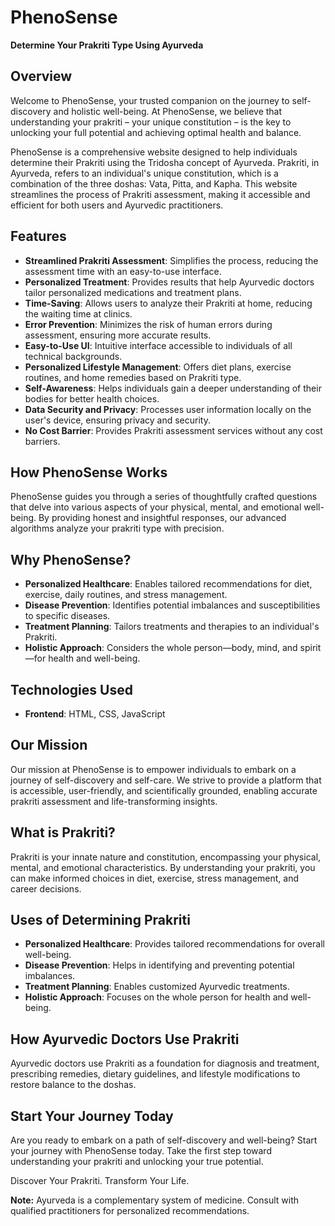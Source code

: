 # PhenoSense

**Determine Your Prakriti Type Using Ayurveda**

## Overview

Welcome to PhenoSense, your trusted companion on the journey to self-discovery and holistic well-being. At PhenoSense, we believe that understanding your prakriti – your unique constitution – is the key to unlocking your full potential and achieving optimal health and balance.

PhenoSense is a comprehensive website designed to help individuals determine their Prakriti using the Tridosha concept of Ayurveda. Prakriti, in Ayurveda, refers to an individual's unique constitution, which is a combination of the three doshas: Vata, Pitta, and Kapha. This website streamlines the process of Prakriti assessment, making it accessible and efficient for both users and Ayurvedic practitioners.

## Features

- **Streamlined Prakriti Assessment**: Simplifies the process, reducing the assessment time with an easy-to-use interface.
- **Personalized Treatment**: Provides results that help Ayurvedic doctors tailor personalized medications and treatment plans.
- **Time-Saving**: Allows users to analyze their Prakriti at home, reducing the waiting time at clinics.
- **Error Prevention**: Minimizes the risk of human errors during assessment, ensuring more accurate results.
- **Easy-to-Use UI**: Intuitive interface accessible to individuals of all technical backgrounds.
- **Personalized Lifestyle Management**: Offers diet plans, exercise routines, and home remedies based on Prakriti type.
- **Self-Awareness**: Helps individuals gain a deeper understanding of their bodies for better health choices.
- **Data Security and Privacy**: Processes user information locally on the user's device, ensuring privacy and security.
- **No Cost Barrier**: Provides Prakriti assessment services without any cost barriers.

## How PhenoSense Works

PhenoSense guides you through a series of thoughtfully crafted questions that delve into various aspects of your physical, mental, and emotional well-being. By providing honest and insightful responses, our advanced algorithms analyze your prakriti type with precision.

## Why PhenoSense?

- **Personalized Healthcare**: Enables tailored recommendations for diet, exercise, daily routines, and stress management.
- **Disease Prevention**: Identifies potential imbalances and susceptibilities to specific diseases.
- **Treatment Planning**: Tailors treatments and therapies to an individual's Prakriti.
- **Holistic Approach**: Considers the whole person—body, mind, and spirit—for health and well-being.

## Technologies Used

- **Frontend**: HTML, CSS, JavaScript

## Our Mission

Our mission at PhenoSense is to empower individuals to embark on a journey of self-discovery and self-care. We strive to provide a platform that is accessible, user-friendly, and scientifically grounded, enabling accurate prakriti assessment and life-transforming insights.

## What is Prakriti?

Prakriti is your innate nature and constitution, encompassing your physical, mental, and emotional characteristics. By understanding your prakriti, you can make informed choices in diet, exercise, stress management, and career decisions.

## Uses of Determining Prakriti

- **Personalized Healthcare**: Provides tailored recommendations for overall well-being.
- **Disease Prevention**: Helps in identifying and preventing potential imbalances.
- **Treatment Planning**: Enables customized Ayurvedic treatments.
- **Holistic Approach**: Focuses on the whole person for health and well-being.

## How Ayurvedic Doctors Use Prakriti

Ayurvedic doctors use Prakriti as a foundation for diagnosis and treatment, prescribing remedies, dietary guidelines, and lifestyle modifications to restore balance to the doshas.

## Start Your Journey Today

Are you ready to embark on a path of self-discovery and well-being? Start your journey with PhenoSense today. Take the first step toward understanding your prakriti and unlocking your true potential.

Discover Your Prakriti. Transform Your Life.

**Note:** Ayurveda is a complementary system of medicine. Consult with qualified practitioners for personalized recommendations.
